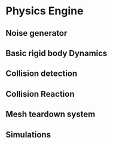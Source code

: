 # Physics Engine

## Noise generator

## Basic rigid body Dynamics 

## Collision detection

## Collision Reaction

## Mesh teardown system

## Simulations